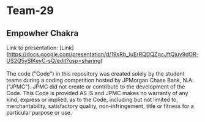 # Team-29
## Empowher Chakra
Link to presentation: [Link] (https://docs.google.com/presentation/d/19sRb_IuErRQDQZgcJftQjuv9dOR-US2Q5ySIKeyC-sQ/edit?usp=sharing)
 <br /> <br /> The code ("Code") in this repository was created solely by the student teams during a coding competition hosted by JPMorgan Chase Bank, N.A. ("JPMC"). JPMC did not create or contribute to the development of the Code. This Code is provided AS IS and JPMC makes no warranty of any kind, express or implied, as to the Code, including but not limited to, merchantability, satisfactory quality, non-infringement, title or fitness for a particular purpose or use.